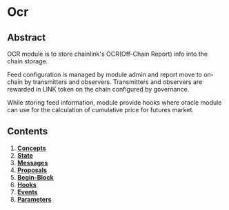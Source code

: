 # Ocr

## Abstract

OCR module is to store chainlink's OCR(Off-Chain Report) info into the chain storage.

Feed configuration is managed by module admin and report move to on-chain by transmitters and observers.
Transmitters and observers are rewarded in LINK token on the chain configured by governance.

While storing feed information, module provide hooks where oracle module can use for the calculation of cumulative price for futures market.

## Contents

1. **[Concepts](01_concepts.md)**
2. **[State](02_state.md)**
3. **[Messages](03_messages.md)**
4. **[Proposals](04_proposals.md)**
5. **[Begin-Block](05_begin_block.md)**
6. **[Hooks](06_hooks.md)**
7. **[Events](07_events.md)**
8. **[Parameters](08_params.md)**
